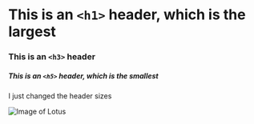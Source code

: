 # This is an `<h1>` header, which is the largest

### This is an `<h3>` header

##### This is an `<h5>` header, which is the smallest

I just changed the header sizes

![Image of Lotus](https://encrypted-tbn0.gstatic.com/images?q=tbn:ANd9GcTuaCPHZvXA8tqyRHDSn5E1ZuxW-h5ocCJcMQ&s)
